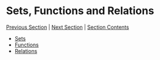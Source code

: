 # Sets, Functions and Relations <!-- omit in toc -->

[Previous Section][prev] | [Next Section][next] | [Section Contents][index]

[prev]: ../03predicates/index.md
[next]: ../05groups/index.md
[index]: ../index.md

- [Sets](./01sets.md)
- [Functions](02functions.md)
- [Relations](03relations.md)
